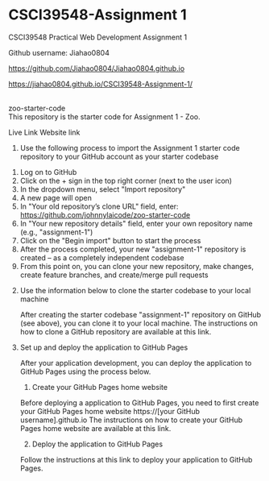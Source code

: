 # CSCI39548-Assignment 1
CSCI39548 Practical Web Development Assignment 1

Github username: Jiahao0804

https://github.com/Jiahao0804/Jiahao0804.github.io

https://jiahao0804.github.io/CSCI39548-Assignment-1/


<br>
zoo-starter-code
<br>
This repository is the starter code for Assignment 1 - Zoo.

Live Link
Website link
<br>

1. Use the following process to import the Assignment 1 starter code repository to your GitHub account as your starter codebase
1) Log on to GitHub
2) Click on the + sign in the top right corner (next to the user icon)
3) In the dropdown menu, select "Import repository"
4) A new page will open
5) In "Your old repository’s clone URL" field, enter: https://github.com/johnnylaicode/zoo-starter-code
6) In "Your new repository details" field, enter your own repository name (e.g., "assignment-1")
7) Click on the "Begin import" button to start the process
8) After the process completed, your new "assignment-1" repository is created – as a completely independent codebase
9) From this point on, you can clone your new repository, make changes, create feature branches, and create/merge pull requests


2. Use the information below to clone the starter codebase to your local machine

   After creating the starter codebase "assignment-1" repository on GitHub (see above), you can clone it to your local machine. The instructions on how to clone a GitHub repository are available at this link.

3. Set up and deploy the application to GitHub Pages

   After your application development, you can deploy the application to GitHub Pages using the process below.

   1. Create your GitHub Pages home website

   Before deploying a application to GitHub Pages, you need to first create your GitHub Pages home website https://[your GitHub username].github.io The instructions on how to create your GitHub Pages home website are available at this link.

   2. Deploy the application to GitHub Pages

   Follow the instructions at this link to deploy your application to GitHub Pages.
